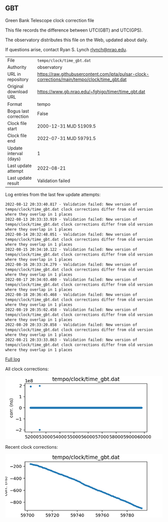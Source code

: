 
## GBT

Green Bank Telescope clock correction file

This file records the difference between UTC(GBT) and UTC(GPS).

The observatory distributes this file on the Web, updated about daily.

If questions arise, contact Ryan S. Lynch <rlynch@nrao.edu>.

|     |     |
|:--- |:--- |
| File | `tempo/clock/time_gbt.dat` |
| Authority | observatory |
| URL in repository | <https://raw.githubusercontent.com/ipta/pulsar-clock-corrections/main/tempo/clock/time_gbt.dat> |
| Original download URL | <https://www.gb.nrao.edu/~fghigo/timer/time_gbt.dat> |
| Format | tempo |
| Bogus last correction | False |
| Clock file start | 2000-12-31 MJD 51909.5 |
| Clock file end | 2022-07-31 MJD 59791.5 |
| Update interval (days) | 1 |
| Last update attempt | 2022-08-21 |
| Last update result | Validation failed |

Log entries from the last few update attempts:
```
2022-08-12 20:33:40.817 - Validation failed: New version of tempo/clock/time_gbt.dat clock corrections differ from old version where they overlap in 1 places
2022-08-13 20:33:33.919 - Validation failed: New version of tempo/clock/time_gbt.dat clock corrections differ from old version where they overlap in 1 places
2022-08-14 20:32:48.051 - Validation failed: New version of tempo/clock/time_gbt.dat clock corrections differ from old version where they overlap in 1 places
2022-08-15 20:34:10.122 - Validation failed: New version of tempo/clock/time_gbt.dat clock corrections differ from old version where they overlap in 1 places
2022-08-16 20:33:24.279 - Validation failed: New version of tempo/clock/time_gbt.dat clock corrections differ from old version where they overlap in 1 places
2022-08-17 20:34:03.480 - Validation failed: New version of tempo/clock/time_gbt.dat clock corrections differ from old version where they overlap in 1 places
2022-08-18 20:36:45.468 - Validation failed: New version of tempo/clock/time_gbt.dat clock corrections differ from old version where they overlap in 1 places
2022-08-19 20:35:02.458 - Validation failed: New version of tempo/clock/time_gbt.dat clock corrections differ from old version where they overlap in 1 places
2022-08-20 20:33:20.858 - Validation failed: New version of tempo/clock/time_gbt.dat clock corrections differ from old version where they overlap in 1 places
2022-08-21 20:33:33.863 - Validation failed: New version of tempo/clock/time_gbt.dat clock corrections differ from old version where they overlap in 1 places
```
[Full log](https://raw.githubusercontent.com/ipta/pulsar-clock-corrections/main/log/tempo/clock/time_gbt.dat.log)


All clock corrections:

![plot of all clock corrections](time_gbt.dat.png "All corrections")

Recent clock corrections:

![plot of recent clock corrections](time_gbt.dat.short.png "Recent corrections")

